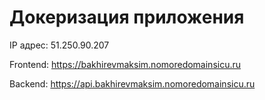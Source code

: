 # Докеризация приложения

IP адрес: 51.250.90.207

Frontend: https://bakhirevmaksim.nomoredomainsicu.ru

Backend: https://api.bakhirevmaksim.nomoredomainsicu.ru
